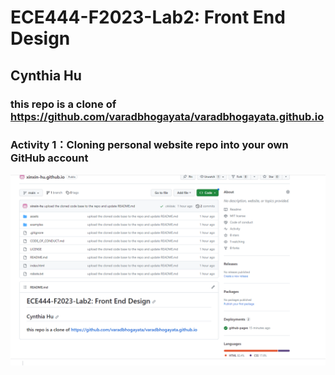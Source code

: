 # ECE444-F2023-Lab2: Front End Design
## Cynthia Hu

### this repo is a clone of https://github.com/varadbhogayata/varadbhogayata.github.io

### Activity 1：Cloning personal website repo into your own GitHub account
![Alt text](ScreenShots/Activity1_screenshot_of_my_repo.PNG)